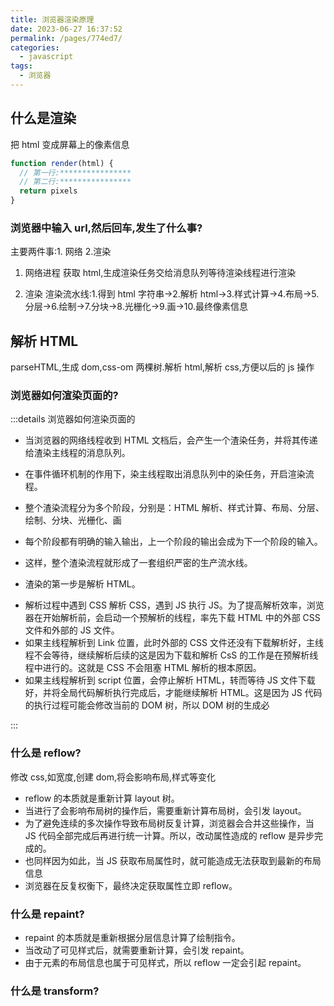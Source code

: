```yaml
---
title: 浏览器渲染原理
date: 2023-06-27 16:37:52
permalink: /pages/774ed7/
categories:
  - javascript
tags:
  - 浏览器
---
```


## 什么是渲染

把 html 变成屏幕上的像素信息

<!-- 渲染函数模型 -->

```js
function render(html) {
  // 第一行:****************
  // 第二行:****************
  return pixels
}
```

### 浏览器中输入 url,然后回车,发生了什么事?

主要两件事:1. 网络 2.渲染

1. 网络进程
   获取 html,生成渲染任务交给消息队列等待渲染线程进行渲染

2. 渲染
   渲染流水线:1.得到 html 字符串->2.解析 html->3.样式计算->4.布局->5.分层->6.绘制->7.分块->8.光栅化->9.画->10.最终像素信息

## 解析 HTML

parseHTML,生成 dom,css-om 两棵树.解析 html,解析 css,方便以后的 js 操作

### 浏览器如何渲染页面的?

:::details 浏览器如何渲染页面的

- 当浏览器的网络线程收到 HTML 文档后，会产生一个渣染任务，并将其传递给渣染主线程的消息队列。
- 在事件循环机制的作用下，染主线程取出消息队列中的染任务，开启渲染流程。
- 整个渣染流程分为多个阶段，分别是：HTML 解析、样式计算、布局、分层、绘制、分块、光栅化、画
- 每个阶段都有明确的输入输出，上一个阶段的输出会成为下一个阶段的输入。
- 这样，整个渣染流程就形成了一套组织严密的生产流水线。

- 渣染的第一步是解析 HTML。

* 解析过程中遇到 CSS 解析 CSS，遇到 JS 执行 JS。为了提高解析效率，浏览器在开始解析前，会启动一个预解析的线程，率先下载 HTML 中的外部 CSS 文件和外部的 JS 文件。
* 如果主线程解析到 Link 位置，此时外部的 CSS 文件还没有下载解析好，主线程不会等待，继续解析后续的这是因为下载和解析 CsS 的工作是在预解析线程中进行的。这就是 CSS 不会阻塞 HTML 解析的根本原因。
* 如果主线程解析到 script 位置，会停止解析 HTML，转而等待 JS 文件下载好，并将全局代码解析执行完成后，才能继续解析 HTML。这是因为 JS 代码的执行过程可能会修改当前的 DOM 树，所以 DOM 树的生成必

:::

### 什么是 reflow?

修改 css,如宽度,创建 dom,将会影响布局,样式等变化

- reflow 的本质就是重新计算 layout 树。
- 当进行了会影响布局树的操作后，需要重新计算布局树，会引发 layout。
- 为了避免连续的多次操作导致布局树反复计算，浏览器会合并这些操作，当 JS 代码全部完成后再进行统一计算。所以，改动属性造成的 reflow 是异步完成的。
- 也同样因为如此，当 JS 获取布局属性时，就可能造成无法获取到最新的布局信息
- 浏览器在反复权衡下，最终决定获取属性立即 reflow。

### 什么是 repaint?

- repaint 的本质就是重新根据分层信息计算了绘制指令。
- 当改动了可见样式后，就需要重新计算，会引发 repaint。
- 由于元素的布局信息也属于可见样式，所以 reflow 一定会引起 repaint。

### 什么是 transform?
